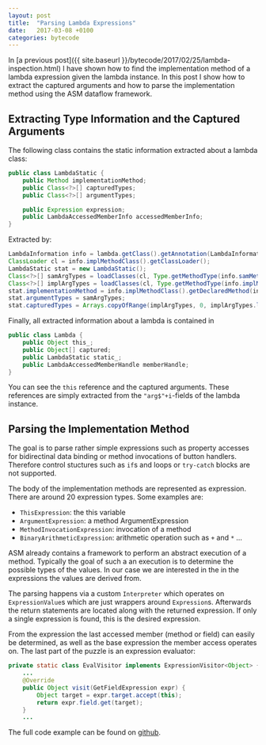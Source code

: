 ```yaml
---
layout: post
title:  "Parsing Lambda Expressions"
date:   2017-03-08 +0100
categories: bytecode
---
```

In [a previous post]({{ site.baseurl }}/bytecode/2017/02/25/lambda-inspection.html) I have shown how to find the implementation method of a lambda expression given the lambda instance. In this post I show how to extract the captured arguments and how to parse the implementation method using the ASM dataflow framework.

## Extracting Type Information and the Captured Arguments
The following class contains the static information extracted about a lambda class:

``` java
public class LambdaStatic {
    public Method implementationMethod;
    public Class<?>[] capturedTypes;
    public Class<?>[] argumentTypes;

    public Expression expression;
    public LambdaAccessedMemberInfo accessedMemberInfo;
}
```

Extracted by:

``` java
LambdaInformation info = lambda.getClass().getAnnotation(LambdaInformation.class);
ClassLoader cl = info.implMethodClass().getClassLoader();
LambdaStatic stat = new LambdaStatic();
Class<?>[] samArgTypes = loadClasses(cl, Type.getMethodType(info.samMethodDesc()).getArgumentTypes());
Class<?>[] implArgTypes = loadClasses(cl, Type.getMethodType(info.implMethodDesc()).getArgumentTypes());
stat.implementationMethod = info.implMethodClass().getDeclaredMethod(info.implMethodName(), implArgTypes);
stat.argumentTypes = samArgTypes;
stat.capturedTypes = Arrays.copyOfRange(implArgTypes, 0, implArgTypes.length - samArgTypes.length);
```

Finally, all extracted information about a lambda is contained in

``` java
public class Lambda {
    public Object this_;
    public Object[] captured;
    public LambdaStatic static_;
    public LambdaAccessedMemberHandle memberHandle;
}
```
You can see the `this` reference and the captured arguments. These references are simply extracted from the `"arg$"+i`-fields of the lambda instance.

## Parsing the Implementation Method

The goal is to parse rather simple expressions such as property accesses for bidirectinal data binding or method invocations of button handlers. Therefore control stuctures such as `if`s and loops or `try-catch` blocks are not supported.

The body of the implementation methods are represented as expression. There are around 20 expression types. Some examples are:

* `ThisExpression`: the this variable
* `ArgumentExpression`: a method ArgumentExpression
* `MethodInvocationExpression`: invocation of a method
* `BinaryArithmeticExpression`: arithmetic operation such as `+` and `*`
...

ASM already contains a framework to perform an abstract execution of a method. Typically the goal of such a an execution is to determine the possible types of the values. In our case we are interested in the in the expressions the values are derived from.

The parsing happens via a custom `Interpreter` which operates on `ExpressionValue`s which are just wrappers around `Expression`s. Afterwards the return statements are located along with the returned expression. If only a single expression is found, this is the desired expression.

From the expression the last accessed member (method or field) can easily be determined, as well as the base expression the member access operates on. The last part of the puzzle is an expression evaluator:

``` java
private static class EvalVisitor implements ExpressionVisitor<Object> {
	...
	@Override
	public Object visit(GetFieldExpression expr) {
	    Object target = expr.target.accept(this);
	    return expr.field.get(target);
	}
	...
```

The full code example can be found on [github](https://github.com/ruediste/lambda-inspector).
